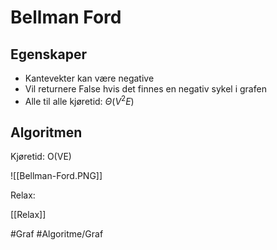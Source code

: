 # Bellman Ford

## Egenskaper
-	Kantevekter kan være negative
-	Vil returnere False hvis det finnes en negativ sykel i grafen
-	Alle til alle kjøretid: $\Theta(V^2E)$

## Algoritmen
Kjøretid: O(VE)

![[Bellman-Ford.PNG]]

Relax:

[[Relax]]

#Graf 
#Algoritme/Graf 

